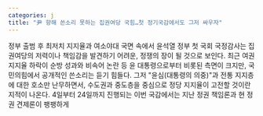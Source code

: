 ```yaml
---
categories: j
title: "尹 향해 쓴소리 못하는 집권여당 국힘…첫 정기국감에서도 그저 싸우자"
---
```

정부 출범 후 최저치 지지율과 여소야대 국면 속에서 윤석열 정부 첫 국회 국정감사는 집권여당의 저력이나 책임감을 발견하기 어려운, 정쟁의 장이 될 것으로 보인다. 최근 여권 지지율 하락이 순방 성과와 비속어 논란 등 윤 대통령으로부터 비롯된 측면이 크지만, 국민의힘에서 공개적인 쓴소리는 듣기 힘들다. 그저 "윤심(대통령의 의중)"과 전통 지지층에 대한 호소만 난무하면서, 수도권과 중도층을 중심으로 정당 지지율이 고전할 것이란 지적이 나온다. 4일부터 24일까지 진행되는 이번 국감에서는 지난 정권 책임론과 현 정권 견제론이 팽팽하게